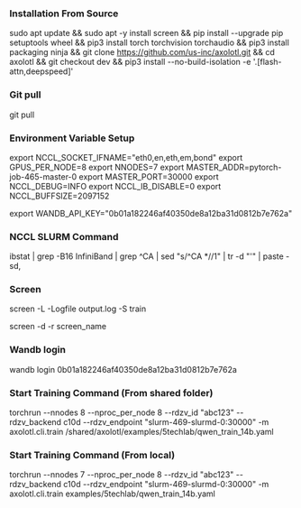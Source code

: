 ### Installation From Source

sudo apt update && sudo apt -y install screen && pip install --upgrade pip setuptools wheel && pip3 install torch torchvision torchaudio && pip3 install packaging ninja && git clone https://github.com/us-inc/axolotl.git && cd axolotl && git checkout dev && pip3 install --no-build-isolation -e '.[flash-attn,deepspeed]'

### Git pull

git pull

### Environment Variable Setup

<!-- export NCCL_SOCKET_IFNAME=eth0 -->
export NCCL_SOCKET_IFNAME="eth0,en,eth,em,bond"
export GPUS_PER_NODE=8
export NNODES=7
export MASTER_ADDR=pytorch-job-465-master-0
export MASTER_PORT=30000
export NCCL_DEBUG=INFO
export NCCL_IB_DISABLE=0
export NCCL_BUFFSIZE=2097152

export WANDB_API_KEY="0b01a182246af40350de8a12ba31d0812b7e762a"

### NCCL SLURM Command

ibstat | grep -B16 InfiniBand | grep ^CA | sed "s/^CA *//1" | tr -d "'" | paste -sd,

### Screen

screen -L -Logfile output.log -S train

screen -d -r screen_name

### Wandb login

wandb login 0b01a182246af40350de8a12ba31d0812b7e762a


### Start Training Command (From shared folder)

torchrun --nnodes 8 --nproc_per_node 8 --rdzv_id "abc123" --rdzv_backend c10d --rdzv_endpoint "slurm-469-slurmd-0:30000" -m axolotl.cli.train /shared/axolotl/examples/5techlab/qwen_train_14b.yaml

### Start Training Command (From local)

torchrun --nnodes 7 --nproc_per_node 8 --rdzv_id "abc123" --rdzv_backend c10d --rdzv_endpoint "slurm-469-slurmd-0:30000" -m axolotl.cli.train examples/5techlab/qwen_train_14b.yaml

